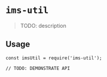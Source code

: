 # `ims-util`

> TODO: description

## Usage

```
const imsUtil = require('ims-util');

// TODO: DEMONSTRATE API
```
